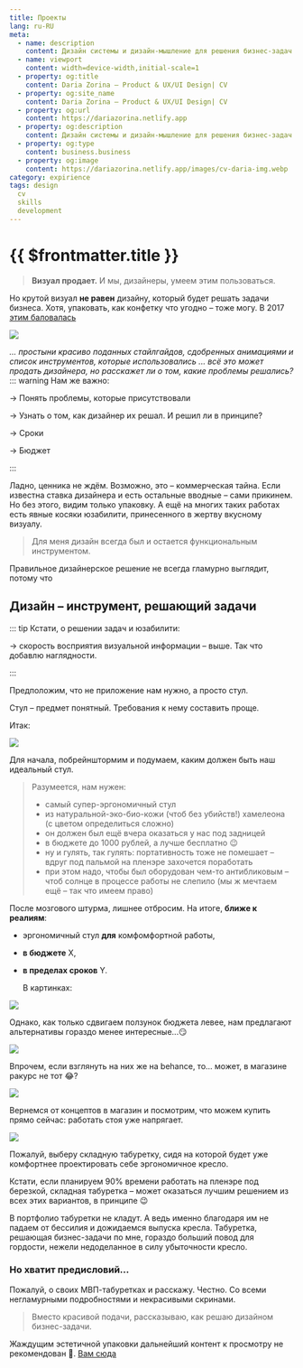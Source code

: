 ```yaml
---
title: Проекты
lang: ru-RU
meta:
  - name: description
    content: Дизайн системы и дизайн-мышление для решения бизнес-задач
  - name: viewport
    content: width=device-width,initial-scale=1
  - property: og:title
    content: Daria Zorina – Product & UX/UI Design| CV
  - property: og:site_name
    content: Daria Zorina – Product & UX/UI Design| CV
  - property: og:url
    content: https://dariazorina.netlify.app
  - property: og:description
    content: Дизайн системы и дизайн-мышление для решения бизнес-задач
  - property: og:type
    content: business.business
  - property: og:image
    content: https://dariazorina.netlify.app/images/cv-daria-img.webp
category: expirience
tags: design
  cv
  skills
  development
---
```


# {{ $frontmatter.title }}

> **Визуал продает.**
> И мы, дизайнеры, умеем этим пользоваться.

Но крутой визуал **не равен** дизайну, который будет решать задачи бизнеса.
Хотя, упаковать, как конфетку что угодно – тоже могу. В 2017 [этим баловалась](https://darrrina.myportfolio.com/2017)

<p><img src="/images/behance.webp"></p>

_... простыни красиво поданных стайлгайдов, сдобренных анимациями и список инструментов, которые использовались ... всё это может продать дизайнера, но расскажет ли о том, какие проблемы решались?_
::: warning Нам же важно:

&#8594; Понять проблемы, которые присутствовали

&#8594; Узнать о том, как дизайнер их решал. И решил ли в принципе?

&#8594; Сроки

&#8594; Бюджет

:::

Ладно, ценника не ждём. Возможно, это – коммерческая тайна. Если известна ставка дизайнера и есть остальные вводные – сами прикинем.
Но без этого, видим только упаковку. А ещё на многих таких работах есть явные косяки юзабилити, принесенного в жертву вкусному визуалу.

> Для меня дизайн всегда был и остается функциональным инструментом.

Правильное дизайнерское решение не всегда гламурно выглядит, потому что

## Дизайн – инструмент, решающий задачи

::: tip Кстати, о решении задач и юзабилити:

&#8594; скорость восприятия визуальной информации – выше. Так что добавлю наглядности.

:::

Предположим, что не приложение нам нужно, а просто стул.

Стул – предмет понятный. Требования к нему составить проще.

Итак:

<p><img src="/images/stul1.webp"></p>

Для начала, побрейнштормим и подумаем, каким должен быть наш идеальный стул.

> Разумеется, нам нужен:
>
> - самый супер-эргономичный стул
> - из натуральной-эко-био-кожи (чтоб без убийств!) хамелеона (с цветом определиться сложно)
> - он должен был ещё вчера оказаться у нас под задницей
> - в бюджете до 1000 рублей, а лучше бесплатно 😉
> - ну и гулять, так гулять: портативность тоже не помешает – вдруг под пальмой на пленэре захочется поработать
> - при этом надо, чтобы был оборудован чем-то антибликовым – чтоб солнце в процессе работы не слепило (мы ж мечтаем ещё – так что имеем право)

После мозгового штурма, лишнее отбросим. На итоге, **ближе к реалиям**:

- эргономичный стул **для** комфомфортной работы,
- **в бюджете** X,
- **в пределах сроков** Y.

  В картинках:

<p><img src="/images/stul2.webp"></p>
Однако, как только сдвигаем ползунок бюджета левее, нам предлагают альтернативы гораздо менее интересные...😏
<p><img src="/images/stul3.webp"></p>
Впрочем, если взглянуть на них же на behance, то... может, в магазине ракурс не тот 😂?
<p><img src="/images/stulmechty.webp"></p>
Вернемся от концептов в магазин и посмотрим, что можем купить прямо сейчас: работать стоя уже напрягает.
<p><img src="/images/stul4.webp"></p>
Пожалуй, выберу складную табуретку, сидя на которой будет уже комфортнее проектировать себе эргономичное кресло.

Кстати, если планируем 90% времени работать на пленэре под березкой, складная табуретка – может оказаться лучшим решением из всех этих вариантов, в принципе 😉

В портфолио табуретки не кладут. А ведь именно благодаря им не падаем от бессилия и дожидаемся выпуска кресла.
Табуретка, решающая бизнес-задачи по мне, гораздо больший повод для гордости, нежели недоделанное в силу убыточности кресло.

### Но хватит предисловий...

Пожалуй, о своих МВП-табуретках и расскажу. Честно. Со всеми негламурными подробностями и некрасивыми скринами.

> Вместо красивой подачи, рассказываю, как решаю дизайном бизнес-задачи.

Жаждущим эстетичной упаковки дальнейший контент к просмотру не рекомендован 🙈. [Вам сюда](https://darrrina.myportfolio.com/warehouse-app)
